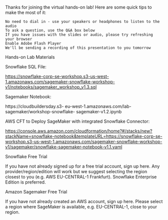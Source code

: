 Thanks for joining the virtual hands-on lab! Here are some quick tips to make the most of it:

    No need to dial in - use your speakers or headphones to listen to the audio
    To ask a question, use the Q&A box below
    If you have issues with the slides or audio, please try refreshing your browser
    Enable Adobe Flash Player
    We'll be sending a recording of this presentation to you tomorrow

Hands-on Lab Materials

Snowflake SQL File:

https://snowflake-corp-se-workshop.s3-us-west-1.amazonaws.com/sagemaker-snowflake-workshop-v1/notebooks/sagemaker_workshop_v1.3.sql 

Sagemaker Notebook:

https://cloudbuildersday.s3- eu-west-1.amazonaws.com/lab- sagemaker/workshop-snowflake- sagemaker-v1.2.ipynb 

AWS CFT to Deploy SageMaker with integrated Snowflake Connector:

https://console.aws.amazon.com/cloudformation/home?#/stacks/new?stackName=snowflake-notebook&templateURL=https://snowflake-corp-se-workshop.s3-us-west-1.amazonaws.com/sagemaker-snowflake-workshop-v1/sagemaker/snowflake-sagemaker-notebook-v1.1.yaml 

Snowflake Free Trial

If you have not already signed up for a free trial account, sign up here. Any provider/region/edition will work but we suggest selecting the region closest to you (e.g. AWS EU-CENTRAL-1 Frankfurt). Snowflake Enterprise Edition is preferred.

Amazon Sagemaker Free Trial

If you have not already created an AWS account, sign up here. Please select a region where SageMaker is available, e.g. EU-CENTRAL-1, close to your region.
